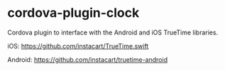 # cordova-plugin-clock
Cordova plugin to interface with the Android and iOS TrueTime libraries. 

iOS: https://github.com/instacart/TrueTime.swift

Android: https://github.com/instacart/truetime-android
